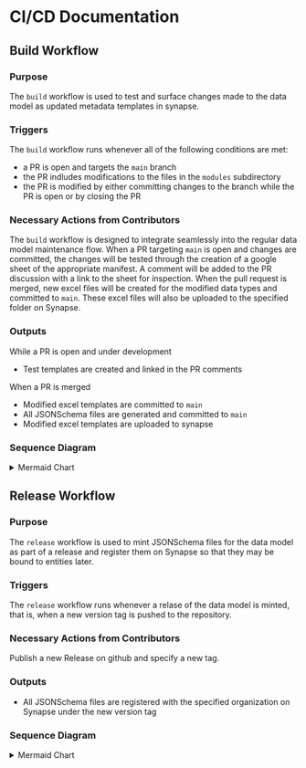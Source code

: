 # CI/CD Documentation
## Build Workflow

### Purpose
The `build` workflow is used to test and surface changes made to the data model as updated metadata templates in synapse.

### Triggers
The `build` workflow runs whenever all of the following conditions are met:
* a PR is open and targets the `main` branch
* the PR indludes modifications to the files in the `modules` subdirectory
* the PR is modified by either committing changes to the branch while the PR is open or by closing the PR

### Necessary Actions from Contributors
The `build` workflow is designed to integrate seamlessly into the regular data model maintenance flow. When a PR targeting `main` is open and changes are committed, the changes will be tested through the creation of a google sheet of the appropriate manifest. A comment will be added to the PR discussion with a link to the sheet for inspection.
When the pull request is merged, new excel files will be created for the modified data types and committed to `main`. These excel files will also be uploaded to the specified folder on Synapse.

### Outputs
While a PR is open and under development
* Test templates are created and linked in the PR comments

When a PR is merged
* Modified excel templates are committed to `main`
* All JSONSchema files are generated and committed to `main`
* Modified excel templates are uploaded to synapse


### Sequence Diagram

<details>

<summary>Mermaid Chart</summary>

```mermaid
%%{init: {"flowchart": {"defaultRenderer": "elk"}, "theme": "base", "themeVariables": {"fontSize": "12px", "lineColor": "#ffffff", "edgeLabelBackground": "#ffffff"}}}%%
    flowchart TD
        A[Modify PR] --> B{Action Type}
        B -->|Commit Changes| C[PR synchronize trigger]
        B -->|Close PR| D[PR closed trigger]
        
        C --> E{Triggering actor<br>!=<br>commit-to-main-bot?}
        D --> E
        E -->|Yes| F[schema-convert job]
        E -->|No| Z1[Skip workflow]
        
        F --> F1[Create GitHub App Token]
        F1 --> F2[Checkout code with token]
        F2 --> F3[Setup Python 3.10]
        F3 --> F4[Install libraries<br>from requirements.txt]
        F4 --> F5[List changed files<br>for manifest testing]
        F5 --> F6[Assemble CSV data model]
        F6 --> F7[Commit CSV changes]
        F7 --> F8[Convert CSV to JSON-LD]
        F8 --> F9[Commit JSON-LD changes]
        F9 --> F10[Identify changed manifests]
        F10 --> F11[Save changed manifests to output]
        F11 --> F12[Delay 60 seconds]
        F12 --> G{Is the PR closed?}
        
        G --->|No| H[test job]
        G -->|Yes| G2{Was the PR merged?}
        
        G2 -->|No| Z2[Skip workflow]
        G2 -->|Yes| I[generate-and-upload-manifests job]
        
        H --> H1[Print changed manifests]
        H1 --> H2[Create GitHub App Token]
        H2 --> H3[Checkout<br>development branch]
        H3 --> H4[Setup Python 3.10]
        H4 --> H5[Install libraries]
        H5 --> H6[Generate test manifests]
        H6 --> H7[Create Test Suite Report with Docker/R]
        H7 --> H8[Report test suite as PR comment]
        H8 --> H9[Upload test artifacts]
        
        I --> I1[Print changed manifests]
        I1 --> I2[Create GitHub App Token]
        I2 --> I3[Checkout main branch]
        I3 --> I4[Setup Python 3.10]
        I4 --> I5[Install libraries]
        I5 --> I6[Generate changed manifests]
        I6 --> I7[Commit manifests to main]
        I7 --> I8[Generate JSONSchema]
        I8 --> I9[Commit schemas to main]
        I9 --> I10[Upload manifests to Synapse]
    subgraph Legend
        direction TB
        triggers[Triggers]
        jobs[Jobs]
        outputs[Outputs]
        triggers ~~~ jobs ~~~ outputs
        style triggers fill:#ffeb3b,stroke-width:0px
        style jobs fill:#e3f2fd,stroke-width:0px
        style outputs fill:#4caf50,stroke-width:0px
    end
    
    style A fill:#ffeb3b
    style C fill:#ffeb3b
    style D fill:#ffeb3b
    style F fill:#e3f2fd
    style H fill:#e3f2fd
    style I fill:#e3f2fd
    style F7 fill:#4caf50
    style F9 fill:#4caf50
    style H8 fill:#4caf50
    style H9 fill:#4caf50
    style I7 fill:#4caf50
    style I9 fill:#4caf50
    style I10 fill:#4caf50
```
</details>


## Release Workflow

### Purpose
The `release` workflow is used to mint JSONSchema files for the data model as part of a release and register them on Synapse so that they may be bound to entities later.

### Triggers
The `release` workflow runs whenever a relase of the data model is minted, that is, when a new version tag is pushed to the repository.

### Necessary Actions from Contributors
Publish a new Release on github and specify a new tag.

### Outputs
* All JSONSchema files are registered with the specified organization on Synapse under the new version tag


### Sequence Diagram

<details>

<summary>Mermaid Chart</summary>

```mermaid
%%{init: {"flowchart": {"defaultRenderer": "elk"}, "theme": "base", "themeVariables": {"fontSize": "12px", "lineColor": "#ffffff", "edgeLabelBackground": "#ffffff"}}}%%
    flowchart TD
    A[Create Git Tag] --> B[Push tag trigger]
    
    B --> C{Triggering actor<br>!=<br>commit-to-main-bot?}
    C -->|Yes| D[release job]
    C -->|No| Z[Skip workflow]
    
    D --> D1[Create GitHub App Token]
    D1 --> D2[Checkout main branch]
    D2 --> D3[Setup Python 3.10]
    D3 --> D4[Install libraries<br>from requirements.txt]
    D4 --> D5[Register JSONSchema to Synapse]
    subgraph Legend
        direction TB
        triggers[Triggers]
        jobs[Jobs]
        outputs[Outputs]
        triggers ~~~ jobs ~~~ outputs
        style triggers fill:#ffeb3b,stroke-width:0px
        style jobs fill:#e3f2fd,stroke-width:0px
        style outputs fill:#4caf50,stroke-width:0px
    end
    
    style A fill:#ffeb3b
    style B fill:#ffeb3b
    style D fill:#e3f2fd
    style D5 fill:#4caf50
```
</details>